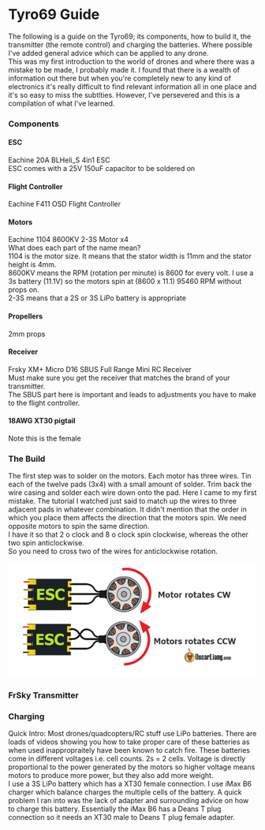 # Tyro69 Guide

The following is a guide on the Tyro69; its components, how to build it, the transmitter (the remote control) and charging the batteries.
Where possible I've added general advice which can be applied to any drone.  
This was my first introduction to the world of drones and where there was a mistake to be made, I probably made it. I found that there is a wealth of information out there but when you're completely new to any kind of electronics it's really difficult to find relevant information all in one place and it's so easy to miss the subtlties. However, I've persevered and this is a compilation of what I've learned.  


### Components

#### ESC
Eachine 20A BLHeli_S 4in1 ESC  
ESC comes with a 25V 150uF capacitor to be soldered on


#### Flight Controller
Eachine F411 OSD Flight Controller

#### Motors
Eachine 1104 8600KV 2-3S Motor x4  
What does each part of the name mean?  
1104 is the motor size. It means that the stator width is 11mm and the stator height is 4mm.  
8600KV means the RPM (rotation per minute) is 8600 for every volt. I use a 3s battery (11.1V) so the motors spin at (8600 x 11.1) 95460 RPM without props on.  
2-3S means that a 2S or 3S LiPo battery is appropriate

#### Propellers
2mm props  

#### Receiver
Frsky XM+ Micro D16 SBUS Full Range Mini RC Receiver  
Must make sure you get the receiver that matches the brand of your transmitter.  
The SBUS part here is important and leads to adjustments you have to make to the flight controller.  

#### 18AWG XT30 pigtail
Note this is the female  

### The Build
The first step was to solder on the motors. Each motor has three wires. Tin each of the twelve pads (3x4) with a small amount of solder. Trim back the wire casing and solder each wire down onto the pad. Here I came to my first mistake. The tutorial I watched just said to match up the wires to three adjacent pads in whatever combination. It didn't mention that the order in which you place them affects the direction that the motors spin. We need opposite motors to spin the same direction.  
I have it so that 2 o clock and 8 o clock spin clockwise, whereas the other two spin anticlockwise.  
So you need to cross two of the wires for anticlockwise rotation.

![motor_rotation](https://github.com/caitray13/tyro69/blob/master/motor_rotation.PNG)



### FrSky Transmitter



### Charging
Quick Intro: Most drones/quadcopters/RC stuff use LiPo batteries. There are loads of videos showing you how to take proper care of these batteries as when used inappropraitely have been known to catch fire. These batteries come in different voltages i.e. cell counts. 2s = 2 cells. Voltage is directly proportional to the power generated by the motors so higher voltage means motors to produce more power, but they also add more weight.  
I use a 3S LiPo battery which has a XT30 female connection. I use iMax B6 charger which balance charges the multiple cells of the battery. A quick problem I ran into was the lack of adapter and surrounding advice on how to charge this battery. Essentially the iMax B6 has a Deans T plug connection so it needs an XT30 male to Deans T plug female adapter.
